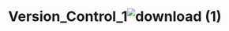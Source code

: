 # Version_Control_1![download (1)](https://user-images.githubusercontent.com/74204069/209803751-4e74d778-4814-40e3-9df4-0e03bcb35277.jpg)
